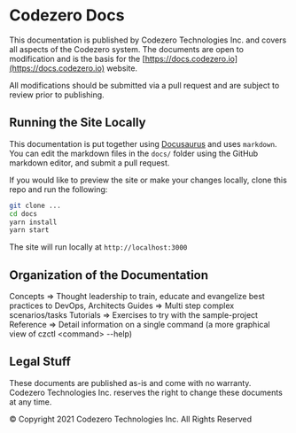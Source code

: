 # Codezero Docs

This documentation is published by Codezero Technologies Inc. and covers all aspects of the Codezero system. The documents are open to modification and is the basis for the [https://docs.codezero.io](https://docs.codezero.io) website.

All modifications should be submitted via a pull request and are subject to review prior to publishing.

## Running the Site Locally

This documentation is put together using [Docusaurus](docusaurus.io) and uses `markdown`. You can edit the markdown files in the `docs/` folder using the GitHub markdown editor, and submit a pull request.

If you would like to preview the site or make your changes locally, clone this repo and run the following:

```bash
git clone ...
cd docs
yarn install
yarn start

```

The site will run locally at `http://localhost:3000`

## Organization of the Documentation

Concepts => Thought leadership to train, educate and evangelize best practices to DevOps, Architects
Guides => Multi step complex scenarios/tasks
Tutorials => Exercises to try with the sample-project
Reference => Detail information on a single command (a more graphical view of czctl \<command\> --help)

## Legal Stuff

These documents are published as-is and come with no warranty. Codezero Technologies Inc. reserves the right to change these documents at any time.

© Copyright 2021 Codezero Technologies Inc. All Rights Reserved
